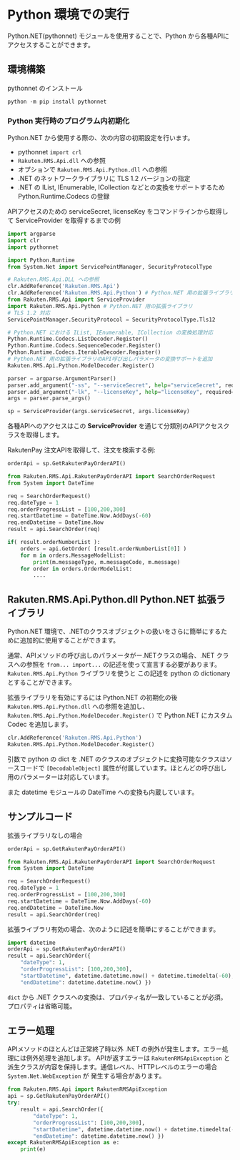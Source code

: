 # Python 環境での実行

Python.NET(pythonnet) モジュールを使用することで、Python から各種APIにアクセスすることができます。

## 環境構築

pythonnet のインストール

```shell
python -m pip install pythonnet
```

### Python 実行時のプログラム内初期化

Python.NET から使用する際の、次の内容の初期設定を行います。

- pythonnet `import crl`
- `Rakuten.RMS.Api.dll` への参照
- オプションで `Rakuten.RMS.Api.Python.dll` への参照
- .NET のネットワークライブラリに TLS 1.2 バージョンの指定
- .NET の IList, IEnumerable, ICollection などとの変換をサポートするため Python.Runtime.Codecs の登録

APIアクセスのための serviceSecret, licenseKey をコマンドラインから取得して ServiceProvider を取得するまでの例

```python
import argparse
import clr
import pythonnet

import Python.Runtime
from System.Net import ServicePointManager, SecurityProtocolType 

# Rakuten.RMS.Api.DLL への参照
clr.AddReference('Rakuten.RMS.Api')
clr.AddReference('Rakuten.RMS.Api.Python') # Python.NET 用の拡張ライブラリ
from Rakuten.RMS.Api import ServiceProvider
import Rakuten.RMS.Api.Python # Python.NET 用の拡張ライブラリ
# TLS 1.2 対応
ServicePointManager.SecurityProtocol = SecurityProtocolType.Tls12

# Python.NET における IList, IEnumerable, ICollection の変換処理対応
Python.Runtime.Codecs.ListDecoder.Register()
Python.Runtime.Codecs.SequenceDecoder.Register()
Python.Runtime.Codecs.IterableDecoder.Register()
# Python.NET 用の拡張ライブラリのAPI呼び出しパラメータの変換サポートを追加
Rakuten.RMS.Api.Python.ModelDecoder.Register()

parser = argparse.ArgumentParser()
parser.add_argument("-ss", "--serviceSecret", help="serviceSecret", required=True)
parser.add_argument("-lk", "--licenseKey", help="licenseKey", required=True)
args = parser.parse_args()

sp = ServiceProvider(args.serviceSecret, args.licenseKey)
```

各種APIへのアクセスはこの **ServiceProvider** を通じて分類別のAPIアクセスクラスを取得します。

RakutenPay 注文APIを取得して、注文を検索する例:

```python
orderApi = sp.GetRakutenPayOrderAPI()

from Rakuten.RMS.Api.RakutenPayOrderAPI import SearchOrderRequest
from System import DateTime

req = SearchOrderRequest()
req.dateType = 1
req.orderProgressList = [100,200,300]
req.startDatetime = DateTime.Now.AddDays(-60)
req.endDatetime = DateTime.Now
result = api.SearchOrder(req)

if( result.orderNumberList ):
    orders = api.GetOrder( [result.orderNumberList[0]] )
    for m in orders.MessageModelList:
        print(m.messageType, m.messageCode, m.message)
    for order in orders.OrderModelList:
        ....

```

## Rakuten.RMS.Api.Python.dll Python.NET 拡張ライブラリ

Python.NET 環境で、.NETのクラスオブジェクトの扱いをさらに簡単にするために追加的に使用することができます。

通常、APIメソッドの呼び出しのパラメータがー.NETクラスの場合、.NET クラスへの参照を `from... import...`
の記述を使って宣言する必要があります。`Rakuten.RMS.Api.Python` ライブラリを使うと この記述を python の dictionary とすることができます。

拡張ライブラリを有効にするには Python.NET の初期化の後 `Rakuten.RMS.Api.Python.dll` への参照を追加し、
`Rakuten.RMS.Api.Python.ModelDecoder.Register()` で Python.NET にカスタム Codec を追加します。
```python
clr.AddReference('Rakuten.RMS.Api.Python')
Rakuten.RMS.Api.Python.ModelDecoder.Register()
```

引数で python の dict を .NET のクラスのオブジェクトに変換可能なクラスはソースコードで `[DecodableObject]` 属性が付属しています。ほとんどの呼び出し用のパラメーターは対応しています。

また datetime モジュールの DateTime への変換も内蔵しています。

## サンプルコード

拡張ライブラリなしの場合

```python
orderApi = sp.GetRakutenPayOrderAPI()

from Rakuten.RMS.Api.RakutenPayOrderAPI import SearchOrderRequest
from System import DateTime

req = SearchOrderRequest()
req.dateType = 1
req.orderProgressList = [100,200,300]
req.startDatetime = DateTime.Now.AddDays(-60)
req.endDatetime = DateTime.Now
result = api.SearchOrder(req)
```

拡張ライブラリ有効の場合、次のように記述を簡単にすることができます。

```python
import datetime
orderApi = sp.GetRakutenPayOrderAPI()
result = api.SearchOrder({
    "dateType": 1,
    "orderProgressList": [100,200,300],
    "startDatetime", datetime.datetime.now() + datetime.timedelta(-60),
    "endDatetime": datetime.datetime.now() })
```

`dict` から .NET クラスへの変換は、プロパティ名が一致していることが必須。プロパティは省略可能。

## エラー処理

APIメソッドのほとんどは正常終了時以外 .NET の例外が発生します。エラー処理には例外処理を追加します。
APIが返すエラーは `RakutenRMSApiException` と派生クラスが内容を保持します。通信レベル、HTTPレベルのエラーの場合 `System.Net.WebException` が
発生する場合があります。

```python
from Rakuten.RMS.Api import RakutenRMSApiException
api = sp.GetRakutenPayOrderAPI()
try:
    result = api.SearchOrder({
        "dateType": 1,
        "orderProgressList": [100,200,300],
        "startDatetime", datetime.datetime.now() + datetime.timedelta(-60),
        "endDatetime": datetime.datetime.now() })
except RakutenRMSApiException as e:
    print(e)
```
